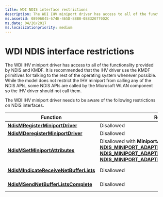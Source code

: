 ```yaml
---
title: WDI NDIS interface restrictions
description: The WDI IHV miniport driver has access to all of the functionality provided by NDIS and KMDF.
ms.assetid: 08996045-674B-465D-8880-088320770D2C
ms.date: 04/20/2017
ms.localizationpriority: medium
---
```


# WDI NDIS interface restrictions


The WDI IHV miniport driver has access to all of the functionality provided by NDIS and KMDF. It is recommended that the IHV driver use the KMDF primitives for talking to the rest of the operating system whenever possible. While the model does not restrict the IHV miniport from calling any of the NDIS APIs, some NDIS APIs are called by the Microsoft WLAN component so the IHV driver should not call them.

The WDI IHV miniport driver needs to be aware of the following restrictions on NDIS interfaces.

Function | Restrictions | Alternative 
---|---|--- 
[**NdisMRegisterMiniportDriver**](https://docs.microsoft.com/windows-hardware/drivers/ddi/ndis/nf-ndis-ndismregisterminiportdriver) | Disallowed |  [**NdisMRegisterWdiMiniportDriver**](https://docs.microsoft.com/windows-hardware/drivers/ddi/dot11wdi/nf-dot11wdi-ndismregisterwdiminiportdriver) 
[**NdisMDeregisterMiniportDriver**](https://docs.microsoft.com/windows-hardware/drivers/ddi/ndis/nf-ndis-ndismderegisterminiportdriver) | Disallowed |  [**NdisMDeregisterWdiMiniportDriver**](https://docs.microsoft.com/windows-hardware/drivers/ddi/dot11wdi/nf-dot11wdi-ndismderegisterwdiminiportdriver) 
[**NdisMSetMiniportAttributes**](https://docs.microsoft.com/windows-hardware/drivers/ddi/ndis/nf-ndis-ndismsetminiportattributes) | Disallowed with **MiniportAttributes** types:<br />[**NDIS\_MINIPORT\_ADAPTER\_REGISTRATION\_ATTRIBUTES**](https://docs.microsoft.com/windows-hardware/drivers/ddi/ndis/ns-ndis-_ndis_miniport_adapter_registration_attributes)<br />[**NDIS\_MINIPORT\_ADAPTER\_GENERAL\_ATTRIBUTES**](https://docs.microsoft.com/windows-hardware/drivers/ddi/ndis/ns-ndis-_ndis_miniport_adapter_general_attributes)<br />[**NDIS\_MINIPORT\_ADAPTER\_NATIVE\_802\_11\_ATTRIBUTES**](https://docs.microsoft.com/previous-versions/windows/hardware/wireless/ff565926(v=vs.85)) | None. These are queried using WDI commands. 
[**NdisMIndicateReceiveNetBufferLists**](https://docs.microsoft.com/windows-hardware/drivers/ddi/ndis/nf-ndis-ndismindicatereceivenetbufferlists) | Disallowed | The WDI data path receive handler to indicate received packets. 
[**NdisMSendNetBufferListsComplete**](https://docs.microsoft.com/windows-hardware/drivers/ddi/ndis/nf-ndis-ndismsendnetbufferlistscomplete) | Disallowed | The WDI data path send handler to complete sent packets.

 





